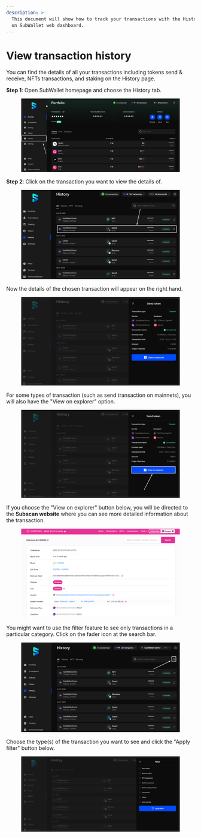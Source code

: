 ```yaml
---
description: >-
  This document will show how to track your transactions with the History page
  on SubWallet web dashboard.
---
```


# View transaction history

You can find the details of all your transactions including tokens send & receive, NFTs transactions, and staking on the History page.

**Step 1**: Open SubWallet homepage and choose the History tab.

<figure><img src="../.gitbook/assets/image (169).png" alt=""><figcaption></figcaption></figure>

**Step 2**: Click on the transaction you want to view the details of.

<figure><img src="../.gitbook/assets/image (106) (1).png" alt=""><figcaption></figcaption></figure>

Now the details of the chosen transaction will appear on the right hand.&#x20;

<figure><img src="../.gitbook/assets/image (107) (1).png" alt=""><figcaption></figcaption></figure>

For some types of transaction (such as send transaction on mainnets), you will also have the "View on explorer" option.

<figure><img src="../.gitbook/assets/image (108) (1).png" alt=""><figcaption></figcaption></figure>

If you choose the "View on explorer" button below, you will be directed to the **Subscan website** where you can see more detailed information about the transaction.

<figure><img src="../.gitbook/assets/image (109) (1).png" alt=""><figcaption></figcaption></figure>

You might want to use the filter feature to see only transactions in a particular category. Click on the fader icon at the search bar.&#x20;

<figure><img src="../.gitbook/assets/image (58) (1) (1).png" alt=""><figcaption></figcaption></figure>

Choose the type(s) of the transaction you want to see and click the "Apply filter" button below.

<figure><img src="../.gitbook/assets/image (110) (1).png" alt=""><figcaption></figcaption></figure>
